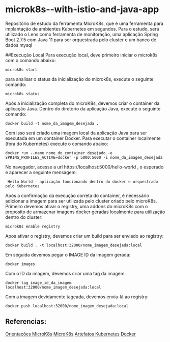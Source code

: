 # microk8s--with-istio-and-java-app

Repositório de estudo da ferramenta MicroK8s, que é uma ferramenta para implantação de ambientes Kubernetes em segundos. Para o estudo, será utilizado o Lens como ferramenta de monitoração, uma aplicação Spring Boot 2.7.5 com Java 11 para ser orquestrada pelo cluster e um banco de dados mysql

##Execução Local
Para execução local, deve primeiro iniciar o microk8s com o comando abaixo:

```
microk8s start
```

para analisar o status da inicialização do microk8s, execute o seguinte comando:

```
microk8s status
```

Após a inicialização completa do microK8s, devemos criar o container da aplicação Java. Dentro do diretorio da aplicação Java, execute o seguinte comando:

```
docker build -t nome_da_imagem_desejada .
```

Com isso será criado uma imagem local da aplicação Java para ser executada em um container Docker. Para executar o container localmente (fora do Kubernetes) execute o comando abaixo:

```
docker run --name nome_do_container_desejado -e SPRING_PROFILES_ACTIVE=docker -p 5000:5000 -i nome_da_imagem_desejada
```

No navegador, acesse a url https://localhost:5000/hello-world , o esperado é aparecer a seguinte mensagem:

```
 Hello World - aplicação funcionando dentro do docker e orquestrado pelo Kubernetes
```

Após a confirmação da execução correta do container, é necessário adicionar a imagem para ser utilizada pelo cluster criado pelo microK8s. Primeiro devemos ativar o registry, uma addons do microK8s com o proposito de armazenar imagens docker geradas localmente para utilização dentro do cluster:

```
microk8s enable registry
```

Apos ativar o registry, devemos criar um build para ser enviado ao registry:

```
docker build . -t localhost:32000/nome_imagem_desejada:local
```

Em seguida devemos pegar o IMAGE ID da imagem gerada:

```
docker images
```

Com o ID da imagem, devemos criar uma tag da imagem:

```
docker tag image_id_da_imagem localhost:32000/nome_imagem_desejada:local
```

Com a imagem devidamente tageada, devemos envia-lá ao registry:

```
docker push localhost:32000/nome_imagem_desejada:local
```

## Referencias:

[Orientações MicroK8s](https://www.gasparbarancelli.com/post/instalando-microk8s-no-Ubuntu?lang=pt)
[MicroK8s](https://microk8s.io/)
[Artefatos Kubernetes](https://kubernetes.io/docs/home/)
[Docker](https://docs.docker.com/)
